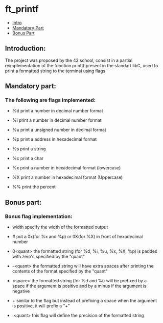 # ft_printf

- [Intro](https://github.com/EnriqueSLeeK/ft_printf/blob/main/README.md#introduction)    
- [Mandatory Part](https://github.com/EnriqueSLeeK/ft_printf/blob/main/README.md#mandatory-part) 
- [Bonus Part](https://github.com/EnriqueSLeeK/ft_printf/blob/main/README.md#bonus-part)

## Introduction:
The project was proposed by the 42 school, consist in a partial reimplementation of the function printtf present in the standart libC, used to print a formatted string to the terminal using flags

## Mandatory part:

### The following are flags implemented:
- %d print a number in decimal number format

- %i print a number in decimal number format
- %u print a unsigned number in decimal format
- %p print a address in hexadecimal format
- %s print a string
- %c print a char
- %x print a number in hexadecimal format (lowercase)
- %X print a number in hexadecimal format (Uppercase)
- %% print the percent

## Bonus part:

### Bonus flag implementation:
- width        specify the width of the formatted output

- \#            put a 0x(for %x and %p) or 0X(for %X) in front of hexadecimal number
- 0\<quant\>     the formatted string (for %d, %i, %u, %x, %X, %p) is padded with zero's specified by the "quant"
- -\<quant\>     the formatted string will have extra spaces after printing the contents of the format specified by the "quant"
- \<space\>      the formatted string (for %d and %i) will be prefixed by a space if the argument is positive and by a minus if the argument is negative
- \+            similar to the <space> flag but instead of prefixing a space when the argument is positive, it will prefix a "+"
- .\<quant\>     this flag will define the precision of the formatted string
